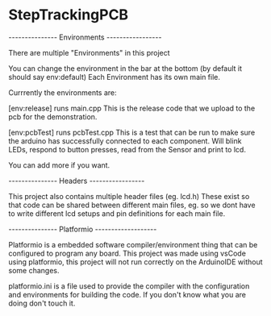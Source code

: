 # StepTrackingPCB

--------------- Environments -----------------

There are multiple "Environments" in this project

You can change the environment in the bar at the bottom (by default it should say env:default)
Each Environment has its own main file.

Currrently the environments are:

[env:release]
runs main.cpp
This is the release code that we upload to the pcb for the demonstration.

[env:pcbTest]
runs pcbTest.cpp
This is a test that can be run to make sure the arduino has successfully connected to each component.
Will blink LEDs, respond to button presses, read from the Sensor and print to lcd.

You can add more if you want.

--------------- Headers -----------------

This project also contains multiple header files (eg. lcd.h)
These exist so that code can be shared between different main files, eg. so we dont have to write different lcd setups and pin definitions for each main file.


--------------- Platformio -------------------

Platformio is a embedded software compiler/environment thing that can be configured to program any board.
This project was made using vsCode using platformio, this project will not run correctly on the ArduinoIDE without some changes.

platformio.ini is a file used to provide the compiler with the configuration and environments for building the code.
If you don't know what you are doing don't touch it.

